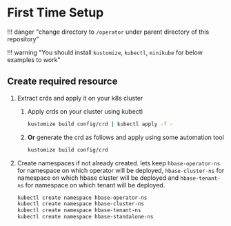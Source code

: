 # First Time Setup

!!! danger "change directory to `/operator` under parent directory of this repository"

!!! warning "You should install `kustomize`, `kubectl`, `minikube` for below examples to work"

## Create required resource

1. Extract crds and apply it on your k8s cluster

    1. Apply crds on your cluster using kubectl

        ```sh
        kustomize build config/crd | kubectl apply -f -
        ```

    1. **Or** generate the crd as follows and apply using some automation tool

        ```sh
        kustomize build config/crd
        ```

1. Create namespaces if not already created. lets keep `hbase-operator-ns` for namespace on which operator will be deployed, `hbase-cluster-ns` for namespace on which hbase cluster will be deployed and `hbase-tenant-ns` for namespace on which tenant will be deployed.

    ```sh
    kubectl create namespace hbase-operator-ns
    kubectl create namespace hbase-cluster-ns
    kubectl create namespace hbase-tenant-ns
    kubectl create namespace hbase-standalone-ns
    ```

